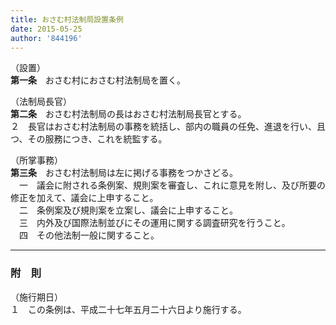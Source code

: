 ```yaml
---
title: おさむ村法制局設置条例
date: 2015-05-25
author: '844196'
---
```


（設置）  
**第一条**　おさむ村におさむ村法制局を置く。

（法制局長官）  
**第二条**　おさむ村法制局の長はおさむ村法制局長官とする。  
２　長官はおさむ村法制局の事務を統括し、部内の職員の任免、進退を行い、且つ、その服務につき、これを統監する。

（所掌事務）  
**第三条**　おさむ村法制局は左に掲げる事務をつかさどる。  
　一　議会に附される条例案、規則案を審査し、これに意見を附し、及び所要の修正を加えて、議会に上申すること。  
　二　条例案及び規則案を立案し、議会に上申すること。  
　三　内外及び国際法制並びにその運用に関する調査研究を行うこと。  
　四　その他法制一般に関すること。

---

### 附　則

（施行期日）  
１　この条例は、平成二十七年五月二十六日より施行する。

